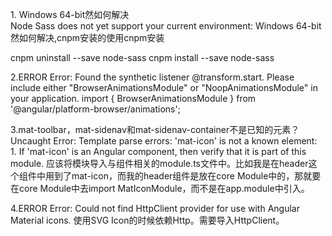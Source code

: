 1. Windows 64-bit然如何解决
Node Sass does not yet support your current environment: Windows 64-bit然如何解决,cnpm安装的使用cnpm安装

cnpm uninstall --save node-sass
cnpm install --save node-sass

2.ERROR Error: Found the synthetic listener @transform.start. Please include either "BrowserAnimationsModule" or "NoopAnimationsModule" in your application.
import { BrowserAnimationsModule } from '@angular/platform-browser/animations';

3.mat-toolbar，mat-sidenav和mat-sidenav-container不是已知的元素？
Uncaught Error: Template parse errors: 'mat-icon' is not a known element: 1. If 'mat-icon' is an Angular component, then verify that it is part of this module.
应该将模块导入与组件相关的module.ts文件中。比如我是在header这个组件中用到了mat-icon，而我的header组件是放在core Module中的，那就要在core Module中去import MatIconModule，而不是在app.module中引入。

4.ERROR Error: Could not find HttpClient provider for use with Angular Material icons.
使用SVG Icon的时候依赖Http。需要导入HttpClient。
